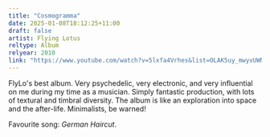 ```yaml
---
title: "Cosmogramma"
date: 2025-01-08T18:12:25+11:00
draft: false
artist: Flying Lotus
reltype: Album
relyear: 2010
link: "https://www.youtube.com/watch?v=5lxfa4Vrhes&list=OLAK5uy_mwyvUWNp21gPAUHrTZtYrSZ6SPwegb0Yc&index=1"
---
```


FlyLo's best album. Very psychedelic, very electronic, and very influential on me during my time as a musician. Simply fantastic production, with lots of textural and timbral diversity. The album is like an exploration into space and the after-life. Minimalists, be warned!

Favourite song: *German Haircut*.
